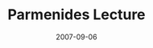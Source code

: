 ---
title: "Parmenides Lecture"
project_id: 
date: 2007-09-06
conference_id: ""
presenters:
   - peter_bandettini
summary: "<p>Parmenides Lecture, Lake Chiemsee, Germany</p>"
file: /assets/presentations/T212.ppt
filename: T212.ppt
layout: presentation
---